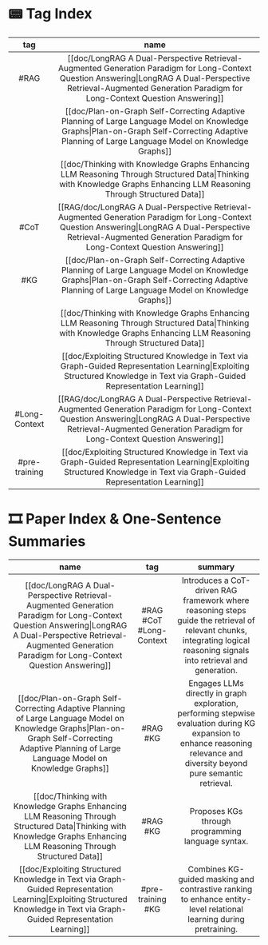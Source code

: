 # 📟 Tag Index

|      tag      |                                                                                                            name                                                                                                            |
|:-------------:|:--------------------------------------------------------------------------------------------------------------------------------------------------------------------------------------------------------------------------:|
|     #RAG      |   [[doc/LongRAG A Dual-Perspective Retrieval-Augmented Generation Paradigm for Long-Context Question Answering\|LongRAG A Dual-Perspective Retrieval-Augmented Generation Paradigm for Long-Context Question Answering]]   |
|               |              [[doc/Plan-on-Graph Self-Correcting Adaptive Planning of Large Language Model on Knowledge Graphs\|Plan-on-Graph Self-Correcting Adaptive Planning of Large Language Model on Knowledge Graphs]]              |
|               |                           [[doc/Thinking with Knowledge Graphs Enhancing LLM Reasoning Through Structured Data\|Thinking with Knowledge Graphs Enhancing LLM Reasoning Through Structured Data]]                           |
|     #CoT      | [[RAG/doc/LongRAG A Dual-Perspective Retrieval-Augmented Generation Paradigm for Long-Context Question Answering\|LongRAG A Dual-Perspective Retrieval-Augmented Generation Paradigm for Long-Context Question Answering]] |
|      #KG      |              [[doc/Plan-on-Graph Self-Correcting Adaptive Planning of Large Language Model on Knowledge Graphs\|Plan-on-Graph Self-Correcting Adaptive Planning of Large Language Model on Knowledge Graphs]]              |
|               |                           [[doc/Thinking with Knowledge Graphs Enhancing LLM Reasoning Through Structured Data\|Thinking with Knowledge Graphs Enhancing LLM Reasoning Through Structured Data]]                           |
|               |                         [[doc/Exploiting Structured Knowledge in Text via Graph-Guided Representation Learning\|Exploiting Structured Knowledge in Text via Graph-Guided Representation Learning]]                         |
| #Long-Context | [[RAG/doc/LongRAG A Dual-Perspective Retrieval-Augmented Generation Paradigm for Long-Context Question Answering\|LongRAG A Dual-Perspective Retrieval-Augmented Generation Paradigm for Long-Context Question Answering]] |
| #pre-training |                         [[doc/Exploiting Structured Knowledge in Text via Graph-Guided Representation Learning\|Exploiting Structured Knowledge in Text via Graph-Guided Representation Learning]]                         |

# 🎞 Paper Index & One-Sentence Summaries

|                                                                                                          name                                                                                                          |           tag           |                                                                                   summary                                                                                   |
|:----------------------------------------------------------------------------------------------------------------------------------------------------------------------------------------------------------------------:|:-----------------------:|:---------------------------------------------------------------------------------------------------------------------------------------------------------------------------:|
| [[doc/LongRAG A Dual-Perspective Retrieval-Augmented Generation Paradigm for Long-Context Question Answering\|LongRAG A Dual-Perspective Retrieval-Augmented Generation Paradigm for Long-Context Question Answering]] | #RAG #CoT #Long-Context |  Introduces a CoT-driven RAG framework where reasoning steps guide the retrieval of relevant chunks, integrating logical reasoning signals into retrieval and generation.   |
|            [[doc/Plan-on-Graph Self-Correcting Adaptive Planning of Large Language Model on Knowledge Graphs\|Plan-on-Graph Self-Correcting Adaptive Planning of Large Language Model on Knowledge Graphs]]            |        #RAG #KG         | Engages LLMs directly in graph exploration, performing stepwise evaluation during KG expansion to enhance reasoning relevance and diversity beyond pure semantic retrieval. |
|                         [[doc/Thinking with Knowledge Graphs Enhancing LLM Reasoning Through Structured Data\|Thinking with Knowledge Graphs Enhancing LLM Reasoning Through Structured Data]]                         |        #RAG #KG         |                                                              Proposes KGs through programming language syntax.                                                              |
|                       [[doc/Exploiting Structured Knowledge in Text via Graph-Guided Representation Learning\|Exploiting Structured Knowledge in Text via Graph-Guided Representation Learning]]                       |    #pre-training #KG    |                             Combines KG-guided masking and contrastive ranking to enhance entity-level relational learning during pretraining.                              |
